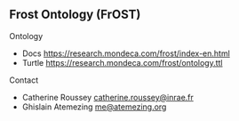 ## Frost Ontology (FrOST)

Ontology

* Docs https://research.mondeca.com/frost/index-en.html
* Turtle https://research.mondeca.com/frost/ontology.ttl



Contact

* Catherine Roussey catherine.roussey@inrae.fr
* Ghislain Atemezing me@atemezing.org